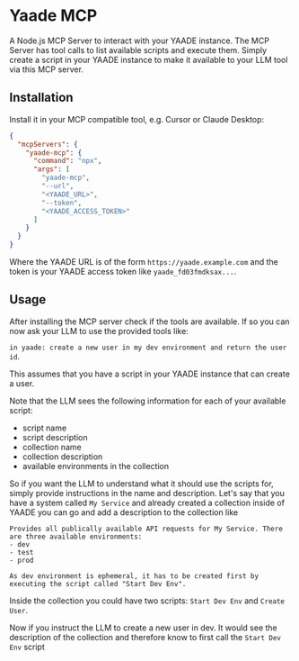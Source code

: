 # Yaade MCP

A Node.js MCP Server to interact with your YAADE instance. The MCP Server has tool calls to list available scripts and execute them. Simply create a script in your YAADE instance to make it available to your LLM tool via this MCP server.

## Installation

Install it in your MCP compatible tool, e.g. Cursor or Claude Desktop:

```json
{
  "mcpServers": {
    "yaade-mcp": {
      "command": "npx",
      "args": [
        "yaade-mcp",
        "--url",
        "<YAADE_URL>",
        "--token",
        "<YAADE_ACCESS_TOKEN>"
      ]
    }
  }
}
```

Where the YAADE URL is of the form `https://yaade.example.com` and the token is your YAADE access token like `yaade_fd03fmdksax...`.

## Usage

After installing the MCP server check if the tools are available. If so you can now ask your LLM to use the provided tools like:

`in yaade: create a new user in my dev environment and return the user id`.

This assumes that you have a script in your YAADE instance that can create a user.

Note that the LLM sees the following information for each of your available script:

- script name
- script description
- collection name
- collection description
- available environments in the collection

So if you want the LLM to understand what it should use the scripts for, simply provide instructions in the name and description. Let's say that you have a system called `My Service` and already created a collection inside of YAADE you can go and add a description to the collection like 

```
Provides all publically available API requests for My Service. There are three available environments:
- dev
- test
- prod

As dev environment is ephemeral, it has to be created first by executing the script called "Start Dev Env".
```

Inside the collection you could have two scripts: `Start Dev Env` and `Create User`.

Now if you instruct the LLM to create a new user in dev. It would see the description of the collection and therefore know to first call the `Start Dev Env` script
